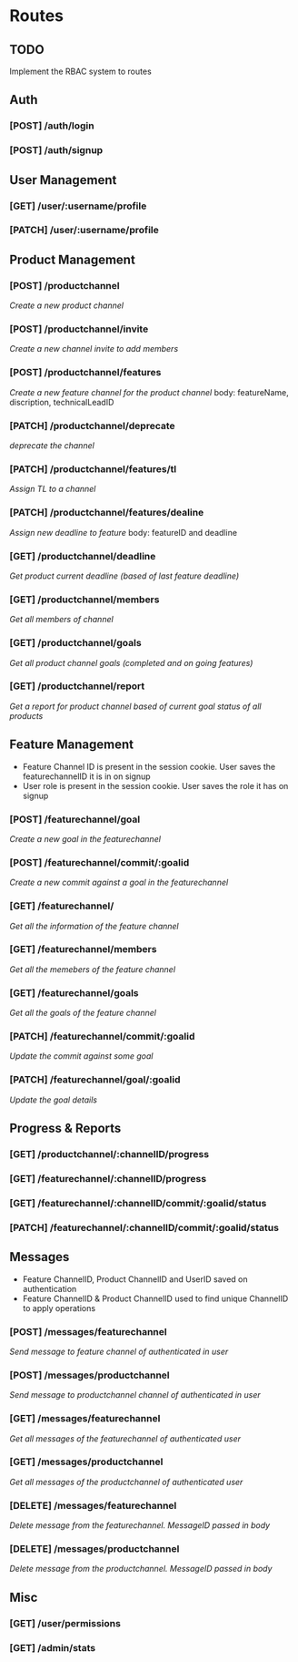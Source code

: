 # Routes

## TODO

Implement the RBAC system to routes

## Auth

### [POST]  /auth/login
### [POST]  /auth/signup

## User Management

### [GET]   /user/:username/profile
### [PATCH] /user/:username/profile

## Product Management


### [POST]  /productchannel
*Create a new product channel*
### [POST]  /productchannel/invite
*Create a new channel invite to add members*
### [POST]  /productchannel/features
*Create a new feature channel for the product channel*
    body: featureName, discription, technicalLeadID
### [PATCH] /productchannel/deprecate
*deprecate the channel*
### [PATCH] /productchannel/features/tl
*Assign TL to a channel*
### [PATCH] /productchannel/features/dealine
*Assign new deadline to feature*
    body: featureID and deadline
### [GET]   /productchannel/deadline
*Get product current deadline (based of last feature deadline)*
### [GET]   /productchannel/members
*Get all members of channel*
### [GET]   /productchannel/goals
*Get all product channel goals (completed and on going features)*
### [GET]   /productchannel/report
*Get a report for product channel based of current goal status of all products*

## Feature Management

- Feature Channel ID is present in the session cookie. User saves the featurechannelID it is in on signup
- User role is present in the session cookie. User saves the role it has on signup

### [POST]  /featurechannel/goal
*Create a new goal in the featurechannel*
### [POST]  /featurechannel/commit/:goalid
*Create a new commit against a goal in the featurechannel*
### [GET]   /featurechannel/
*Get all the information of the feature channel*
### [GET]   /featurechannel/members
*Get all the memebers of the feature channel*
### [GET]   /featurechannel/goals
*Get all the goals of the feature channel*
### [PATCH] /featurechannel/commit/:goalid
*Update the commit against some goal*
### [PATCH] /featurechannel/goal/:goalid
*Update the goal details*


## Progress & Reports

### [GET]   /productchannel/:channelID/progress
### [GET]   /featurechannel/:channelID/progress
### [GET]   /featurechannel/:channelID/commit/:goalid/status
### [PATCH] /featurechannel/:channelID/commit/:goalid/status

## Messages

- Feature ChannelID, Product ChannelID and UserID saved on authentication
- Feature ChannelID & Product ChannelID used to find unique ChannelID to apply operations

### [POST]   /messages/featurechannel
*Send message to feature channel of authenticated in user*
### [POST]   /messages/productchannel
*Send message to productchannel channel of authenticated in user*
### [GET]    /messages/featurechannel
*Get all messages of the featurechannel of authenticated user*
### [GET]    /messages/productchannel
*Get all messages of the productchannel of authenticated user*
### [DELETE] /messages/featurechannel
*Delete message from the featurechannel. MessageID passed in body*
### [DELETE] /messages/productchannel
*Delete message from the productchannel. MessageID passed in body*

## Misc

### [GET]   /user/permissions
### [GET]   /admin/stats
